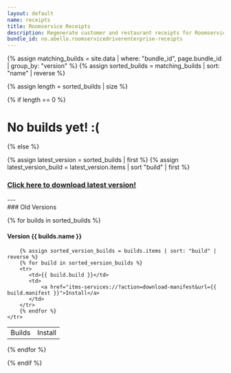 ```yaml
---
layout: default
name: receipts
title: Roomservice Receipts
description: Regenerate customer and restaurant receipts for Roomservice
bundle_id: no.abello.roomservicedriverenterprise-receipts
---
```

{% assign matching_builds = site.data | where: "bundle_id", page.bundle_id | group_by: "version" %}
{% assign sorted_builds = matching_builds | sort: "name" | reverse %}

{% assign length = sorted_builds | size %}

{% if length == 0 %}
<h1 class="center">No builds yet! :(</h1>
{% else %}

{% assign latest_version = sorted_builds | first %}
{% assign latest_version_build = latest_version.items | sort "build" | first %}

<h3 class="center">
    <a class="btn install" href="itms-services://?action=download-manifest&url={{ latest_version_build.manifest }}">Click here to download latest version!</a>
</h3>
---

<div class="versions">
### Old Versions

{% for builds in sorted_builds %}
#### Version {{ builds.name }}

<table class="center">
    <tr>
        <td>Builds</td>
        <td>Install</td>

        {% assign sorted_version_builds = builds.items | sort: "build" | reverse %}
        {% for build in sorted_version_builds %}
        <tr>
           <td>{{ build.build }}</td>
           <td>
               <a href="itms-services://?action=download-manifest&url={{ build.manifest }}">Install</a>
           </td>
        </tr>
        {% endfor %}
    </tr>
</table>
{% endfor %}
</div>

{% endif %}

